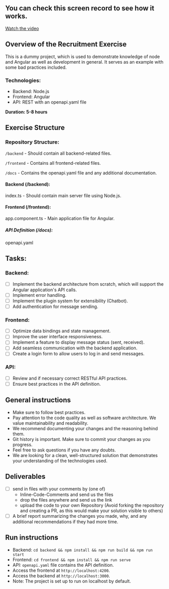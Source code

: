 ## You can check this screen record to see how it works.

[Watch the video](https://youtu.be/ykizJbmeRvI)

## Overview of the Recruitment Exercise

This is a dummy project, which is used to demonstrate knowledge of node and Angular as well as development in general. It serves as an example with some bad practices included.

### Technologies:

- Backend: Node.js
- Frontend: Angular
- API: REST with an openapi.yaml file

**Duration: 5-8 hours**

## Exercise Structure

### Repository Structure:

`/backend` - Should contain all backend-related files.

`/frontend` - Contains all frontend-related files.

`/docs` - Contains the openapi.yaml file and any additional documentation.

#### Backend (/backend):

index.ts - Should contain main server file using Node.js.

#### Frontend (/frontend):

app.component.ts - Main application file for Angular.

##### API Definition (/docs):

openapi.yaml

## Tasks:

### Backend:
- [ ] Implement the backend architecture from scratch, which will support the Angular application's API calls.
- [ ] Implement error handling.
- [ ] Implement the plugin system for extensibility (Chatbot).
- [ ] Add authentication for message sending.
### Frontend:
- [ ] Optimize data bindings and state management.
- [ ] Improve the user interface responsiveness.
- [ ] Implement a feature to display message status (sent, received).
- [ ] Add seamless communication with the backend application.
- [ ] Create a login form to allow users to log in and send messages.
### API:
- [ ] Review and if necessary correct RESTful API practices.
- [ ] Ensure best practices in the API definition.

## General instructions

- Make sure to follow best practices.
- Pay attention to the code quality as well as software architecture. We value maintainability and readability.
- We recommend documenting your changes and the reasoning behind them.
- Git history is important. Make sure to commit your changes as you progress.
- Feel free to ask questions if you have any doubts.
- We are looking for a clean, well-structured solution that demonstrates your understanding of the technologies used.

## Deliverables

- [ ] send in files with your comments by (one of)
    - Inline-Code-Comments and send us the files
    - drop the files anywhere and send us the link
    - upload the code to your own Repository (Avoid forking the repository and creating a PR, as this would make your solution visible to others)
- [ ] A brief report summarizing the changes you made, why, and any additional recommendations if they had more time.

## Run instructions

- Backend: `cd backend && npm install && npm run build && npm run start`
- Frontend: `cd frontend && npm install && npm run serve`
- API: `openapi.yaml` file contains the API definition.
- Access the frontend at `http://localhost:4200`.
- Access the backend at `http://localhost:3000`.
- Note: The project is set up to run on localhost by default.
